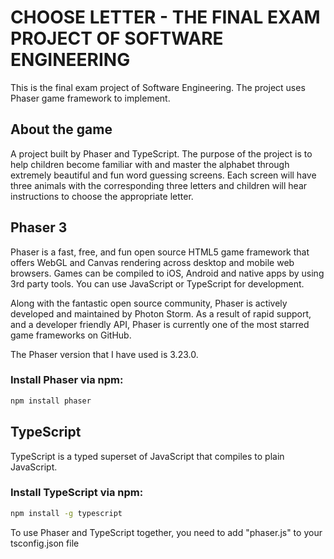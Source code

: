 # CHOOSE LETTER - THE FINAL EXAM PROJECT OF SOFTWARE ENGINEERING
This is the final exam project of Software Engineering. The project uses Phaser game framework to implement.

## About the game
A project built by Phaser and TypeScript. The purpose of the project is to help children become familiar with and master the alphabet through extremely beautiful and fun word guessing screens. Each screen will have three animals with the corresponding three letters and children will hear instructions to choose the appropriate letter.
## Phaser 3
Phaser is a fast, free, and fun open source HTML5 game framework that offers WebGL and Canvas rendering across desktop and mobile web browsers. Games can be compiled to iOS, Android and native apps by using 3rd party tools. You can use JavaScript or TypeScript for development.

Along with the fantastic open source community, Phaser is actively developed and maintained by Photon Storm. As a result of rapid support, and a developer friendly API, Phaser is currently one of the most starred game frameworks on GitHub.

The Phaser version that I have used is 3.23.0.
### Install Phaser via npm: 
```bash
npm install phaser
```

## TypeScript
TypeScript is a typed superset of JavaScript that compiles to plain JavaScript.

### Install TypeScript via npm:
```bash
npm install -g typescript
```
To use Phaser and TypeScript together, you need to add "phaser.js" to your tsconfig.json file

